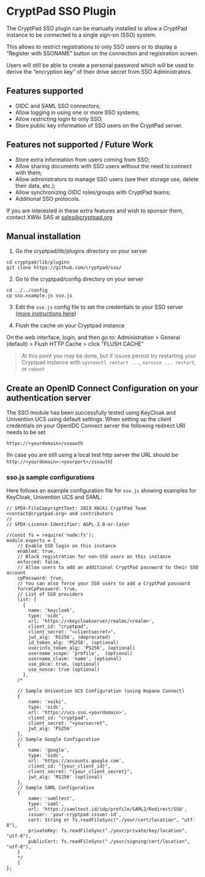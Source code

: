 # CryptPad SSO Plugin

The CryptPad SSO plugin can be manually installed to allow a CryptPad instance to be connected to a single sign-on (SSO) system.

This allows to restrict registrations to only SSO users or to display a “Register with SSONAME” button on the connection and registration screen.

Users will still be able to create a personal password which will be used to derive the “encryption key” of their drive secret from SSO Administrators.

## Features supported

- OIDC and SAML SSO connectors;
- Allow logging in using one or more SSO systems;
- Allow restricting login to only SSO;
- Store public key information of SSO users on the CryptPad server.

## Features not supported / Future Work

- Store extra information from users coming from SSO;
- Allow sharing documents with SSO users without the need to connect with them;
- Allow administrators to manage SSO users (see their storage use, delete their data, etc.);
- Allow synchronizing OIDC roles/groups with CryptPad teams;
- Additional SSO protocols.

If you are interested in these extra features and wish to sponsor them, contact XWiki SAS at sales@cryptpad.org

## Manual installation

1. Go the cryptpad/lib/plugins directory on your server

```
cd cryptpad/lib/plugins
git clone https://github.com/cryptpad/sso/
```

2. Go to the cryptpad/config directory on your server

```
cd ../../config
cp sso.example.js sso.js
```

3. Edit the `sso.js` config file to set the credentials to your SSO server ([more instructions here](#ssojs-sample-configurations))

4. Flush the cache on your Cryptpad instance

On the web interface, login, and then go to:
Administration > General (default) > Flush HTTP Cache > click "FLUSH CACHE"

> At this point you may be done, but if issues persist try restarting your Cryptpad instance with `systemctl restart ...`, `service ... restart`, or `reboot`

## Create an OpenID Connect Configuration on your authentication server

The SSO module has been successfully tested using KeyCloak and Univention UCS using default settings.
When setting up the client credentials on your OpenIDC Connect server the following redirect URI needs to be set

`https://<yourdomain>/ssoauth`

(In case you are still using a local test http server the URL should be `http://<yourdomain>:<yourport>/ssoauth`)

### sso.js sample configurations

Here follows an example configuration file for `sso.js` showing examples for KeyCloak, Univention UCS and SAML:

```
// SPDX-FileCopyrightText: 2023 XWiki CryptPad Team <contact@cryptpad.org> and contributors
//
// SPDX-License-Identifier: AGPL-3.0-or-later

//const fs = require('node:fs');
module.exports = {
    // Enable SSO login on this instance
    enabled: true,
    // Block registration for non-SSO users on this instance
    enforced: false,
    // Allow users to add an additional CryptPad password to their SSO account
    cpPassword: true,
    // You can also force your SSO users to add a CryptPad password
    forceCpPassword: true,
    // List of SSO providers
    list: [
      {
        name: 'keycloak',
        type: 'oidc',
        url: 'https://<keycloakserver/realms/<realm>',
        client_id: "cryptpad",
        client_secret: "<clientsecret>",
        jwt_alg: 'RS256', (deprecated)
        id_token_alg: 'PS256', (optional)
        userinfo_token_alg: 'PS256', (optional)
        username_scope: 'profile',  (optional)
        username_claim: 'name', (optional)
        use_pkce: true, (optional)
        use_nonce: true (optional)
      },
    /*

    // Sample Univention UCS Configuration (using Kopano Connect)
    {
        name: 'xwiki', 
        type: 'oidc',
        url: 'https://ucs-sso.<yourdomain>',
        client_id: "cryptpad",
        client_secret: "<yoursecret",
        jwt_alg: 'PS256'
    },
    // Sample Google Configuration
    {
        name: 'google',
        type: 'oidc',
        url: 'https://accounts.google.com',
        client_id: "{your_client_id}",
        client_secret: "{your_client_secret}",
        jwt_alg: 'RS256' (optional)
    },
    // Sample SAML Configuration
    {
        name: 'samltest',  
        type: 'saml',
        url: 'https://samltest.id/idp/profile/SAML2/Redirect/SSO',
        issuer: 'your-cryptpad-issuer-id',
        cert: String or fs.readFileSync("./your/cert/location", "utf-8"),
        privateKey: fs.readFileSync("./your/private/key/location", "utf-8"),
        publicCert: fs.readFileSync("./your/signing/cert/location", "utf-8"),
    }
    */
    ]
};
```
